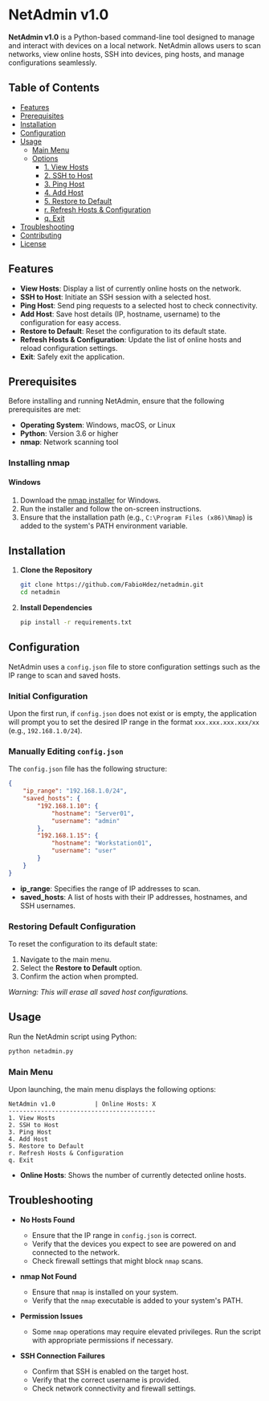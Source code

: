 # NetAdmin v1.0

**NetAdmin v1.0** is a Python-based command-line tool designed to manage and interact with devices on a local network. NetAdmin allows users to scan networks, view online hosts, SSH into devices, ping hosts, and manage configurations seamlessly.

## Table of Contents

- [Features](#features)
- [Prerequisites](#prerequisites)
- [Installation](#installation)
- [Configuration](#configuration)
- [Usage](#usage)
  - [Main Menu](#main-menu)
  - [Options](#options)
    - [1. View Hosts](#1-view-hosts)
    - [2. SSH to Host](#2-ssh-to-host)
    - [3. Ping Host](#3-ping-host)
    - [4. Add Host](#4-add-host)
    - [5. Restore to Default](#5-restore-to-default)
    - [r. Refresh Hosts & Configuration](#r-refresh-hosts--configuration)
    - [q. Exit](#q-exit)
- [Troubleshooting](#troubleshooting)
- [Contributing](#contributing)
- [License](#license)

## Features

- **View Hosts**: Display a list of currently online hosts on the network.
- **SSH to Host**: Initiate an SSH session with a selected host.
- **Ping Host**: Send ping requests to a selected host to check connectivity.
- **Add Host**: Save host details (IP, hostname, username) to the configuration for easy access.
- **Restore to Default**: Reset the configuration to its default state.
- **Refresh Hosts & Configuration**: Update the list of online hosts and reload configuration settings.
- **Exit**: Safely exit the application.

## Prerequisites

Before installing and running NetAdmin, ensure that the following prerequisites are met:

- **Operating System**: Windows, macOS, or Linux
- **Python**: Version 3.6 or higher
- **nmap**: Network scanning tool

### Installing nmap

#### Windows

1. Download the [nmap installer](https://nmap.org/download.html) for Windows.
2. Run the installer and follow the on-screen instructions.
3. Ensure that the installation path (e.g., `C:\Program Files (x86)\Nmap`) is added to the system's PATH environment variable.

## Installation

1. **Clone the Repository**

   ```bash
   git clone https://github.com/FabioHdez/netadmin.git
   cd netadmin
   ```

2. **Install Dependencies**

   ```bash
   pip install -r requirements.txt
   ```


## Configuration

NetAdmin uses a `config.json` file to store configuration settings such as the IP range to scan and saved hosts.

### Initial Configuration

Upon the first run, if `config.json` does not exist or is empty, the application will prompt you to set the desired IP range in the format `xxx.xxx.xxx.xxx/xx` (e.g., `192.168.1.0/24`).

### Manually Editing `config.json`

The `config.json` file has the following structure:

```json
{
    "ip_range": "192.168.1.0/24",
    "saved_hosts": {
        "192.168.1.10": {
            "hostname": "Server01",
            "username": "admin"
        },
        "192.168.1.15": {
            "hostname": "Workstation01",
            "username": "user"
        }
    }
}
```

- **ip_range**: Specifies the range of IP addresses to scan.
- **saved_hosts**: A list of hosts with their IP addresses, hostnames, and SSH usernames.

### Restoring Default Configuration

To reset the configuration to its default state:

1. Navigate to the main menu.
2. Select the **Restore to Default** option.
3. Confirm the action when prompted.

*Warning: This will erase all saved host configurations.*

## Usage

Run the NetAdmin script using Python:

```bash
python netadmin.py
```

### Main Menu

Upon launching, the main menu displays the following options:

```
NetAdmin v1.0           | Online Hosts: X
-----------------------------------------
1. View Hosts
2. SSH to Host
3. Ping Host
4. Add Host
5. Restore to Default
r. Refresh Hosts & Configuration
q. Exit
```

- **Online Hosts**: Shows the number of currently detected online hosts.


## Troubleshooting

- **No Hosts Found**
  - Ensure that the IP range in `config.json` is correct.
  - Verify that the devices you expect to see are powered on and connected to the network.
  - Check firewall settings that might block `nmap` scans.

- **nmap Not Found**
  - Ensure that `nmap` is installed on your system.
  - Verify that the `nmap` executable is added to your system's PATH.

- **Permission Issues**
  - Some `nmap` operations may require elevated privileges. Run the script with appropriate permissions if necessary.

- **SSH Connection Failures**
  - Confirm that SSH is enabled on the target host.
  - Verify that the correct username is provided.
  - Check network connectivity and firewall settings.

